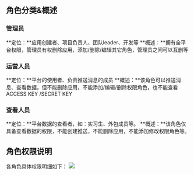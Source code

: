## 角色分类&概述

### 管理员
**定位：**应用创建者、项目负责人、团队leader、开发等
**概述：**拥有全平台权限，管理员有权删除应用，添加/删除/编辑其它角色，管理员之间可以互删等

### 运营人员
**定位：**平台的使用者、负责推送消息的成员
**概述：**该角色可以推送消息、查看数据，但不能删除应用，不能添加/编辑/删除权限角色，也不能查看ACCESS KEY /SECRET KEY

### 查看人员
**定位：**平台数据的查看者，如：实习生、外包成员等。
**概述：**该角色仅具备查看数据的权限，不能创建推送，不能删除应用，不能添加修改权限角色等。

##  角色权限说明

各角色具体权限明细如下：
![](//mc.qcloudimg.com/static/img/a9c04e546070541b341cc87529962de7/image.png)